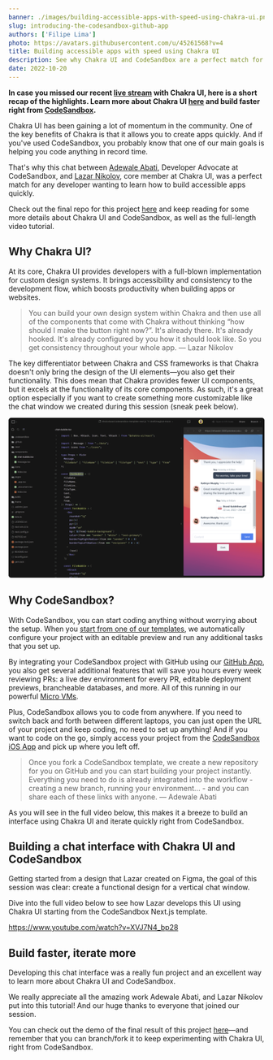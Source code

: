 ```yaml
---
banner: ./images/building-accessible-apps-with-speed-using-chakra-ui.png
slug: introducing-the-codesandbox-github-app
authors: ['Filipe Lima']
photo: https://avatars.githubusercontent.com/u/45261568?v=4
title: Building accessible apps with speed using Chakra UI
description: See why Chakra UI and CodeSandbox are a perfect match for building design systems in record time.
date: 2022-10-20
---
```


**In case you missed our recent [live stream](https://www.youtube.com/watch?v=XVJ7N4_bp28) with Chakra UI, here is a short recap of the highlights. Learn more about Chakra UI [here](https://chakra-ui.com/) and build faster right from [CodeSandbox](https://codesandbox.io/s/).**

Chakra UI has been gaining a lot of momentum in the community. One of the key benefits of Chakra is that it allows you to create apps quickly. And if you've used CodeSandbox, you probably know that one of our main goals is helping you code anything in record time.

That's why this chat between [Adewale Abati](https://twitter.com/Ace_KYD), Developer Advocate at CodeSandbox, and [Lazar Nikolov](https://twitter.com/NikolovLazar), core member at Chakra UI, was a perfect match for any developer wanting to learn how to build accessible apps quickly.

Check out the final repo for this project [here](https://codesandbox.io/p/github/nikolovlazar/codesandbox-template-next.js/draft/magical-moon) and keep reading for some more details about Chakra UI and CodeSandbox, as well as the full-length video tutorial.

## Why Chakra UI?

At its core, Chakra UI provides developers with a full-blown implementation for custom design systems. It brings accessibility and consistency to the development flow, which boosts productivity when building apps or websites.

> You can build your own design system within Chakra and then use all of the components that come with Chakra without thinking “how should I make the button right now?”. It's already there. It's already hooked. It's already configured by you how it should look like. So you get consistency throughout your whole app. — Lazar Nikolov

The key differentiator between Chakra and CSS frameworks is that Chakra doesn't only bring the design of the UI elements—you also get their functionality. This does mean that Chakra provides fewer UI components, but it excels at the functionality of its core components. As such, it's a great option especially if you want to create something more customizable like the chat window we created during this session (sneak peek below).

![Collaborative session showing editable previews](./images/chakra-ui-codesandbox-app-preview.png)

## Why CodeSandbox?

With CodeSandbox, you can start coding anything without worrying about the setup. When you [start from one of our templates](https://codesandbox.io/s/), we automatically configure your project with an editable preview and run any additional tasks that you set up.

By integrating your CodeSandbox project with GitHub using our [GitHub App](https://codesandbox.io/post/introducing-the-codesandbox-github-app), you also get several additional features that will save you hours every week reviewing PRs: a live dev environment for every PR, editable deployment previews, brancheable databases, and more. All of this running in our powerful [Micro VMs](https://codesandbox.io/post/how-we-clone-a-running-vm-in-2-seconds).

Plus, CodeSandbox allows you to code from anywhere. If you need to switch back and forth between different laptops, you can just open the URL of your project and keep coding, no need to set up anything! And if you want to code on the go, simply access your project from the [CodeSandbox iOS App](https://codesandbox.io/ios) and pick up where you left off.

> Once you fork a CodeSandbox template, we create a new repository for you on GitHub and you can start building your project instantly. Everything you need to do is already integrated into the workflow - creating a new branch, running your environment... - and you can share each of these links with anyone. — Adewale Abati

As you will see in the full video below, this makes it a breeze to build an interface using Chakra UI and iterate quickly right from CodeSandbox.

## Building a chat interface with Chakra UI and CodeSandbox

Getting started from a design that Lazar created on Figma, the goal of this session was clear: create a functional design for a vertical chat window.

Dive into the full video below to see how Lazar develops this UI using Chakra UI starting from the CodeSandbox Next.js template.

https://www.youtube.com/watch?v=XVJ7N4_bp28

## Build faster, iterate more

Developing this chat interface was a really fun project and an excellent way to learn more about Chakra UI and CodeSandbox.

We really appreciate all the amazing work Adewale Abati, and Lazar Nikolov put into this tutorial! And our huge thanks to everyone that joined our session.

You can check out the demo of the final result of this project [here](https://codesandbox.io/p/github/nikolovlazar/codesandbox-template-next.js/draft/magical-moon)—and remember that you can branch/fork it to keep experimenting with Chakra UI, right from CodeSandbox.